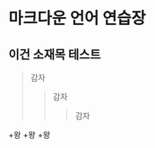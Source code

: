 마크다운 언어 연습장
====================

이건 소재목 테스트
------------------

>감자
>  >감자
>  >  >감자

+왕
  +왕
    +왕
